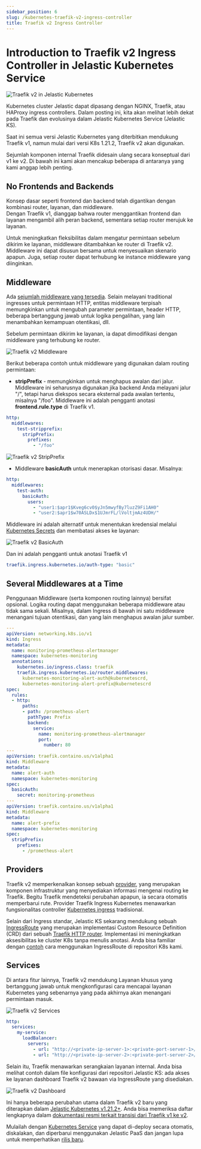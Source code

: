 ```yaml
---
sidebar_position: 6
slug: /kubernetes-traefik-v2-ingress-controller
title: Traefik v2 Ingress Controller
---
```

# Introduction to Traefik v2 Ingress Controller in Jelastic Kubernetes Service
![Traefik v2 in Jelastic Kubernetes](#)

Kubernetes cluster Jelastic dapat dipasang dengan NGINX, Traefik, atau HAProxy ingress controllers. Dalam posting ini, kita akan melihat lebih dekat pada Traefik dan evolusinya dalam Jelastic Kubernetes Service (Jelastic KS).

Saat ini semua versi Jelastic Kubernetes yang diterbitkan mendukung Traefik v1, namun mulai dari versi K8s 1.21.2, Traefik v2 akan digunakan.

Sejumlah komponen internal Traefik didesain ulang secara konseptual dari v1 ke v2. Di bawah ini kami akan mencakup beberapa di antaranya yang kami anggap lebih penting.

## No Frontends and Backends

Konsep dasar seperti frontend dan backend telah digantikan dengan kombinasi router, layanan, dan middleware.  
Dengan Traefik v1, dianggap bahwa router menggantikan frontend dan layanan mengambil alih peran backend, sementara setiap router merujuk ke layanan.

Untuk meningkatkan fleksibilitas dalam mengatur permintaan sebelum dikirim ke layanan, middleware ditambahkan ke router di Traefik v2. Middleware ini dapat disusun bersama untuk menyesuaikan skenario apapun. Juga, setiap router dapat terhubung ke instance middleware yang diinginkan.

## Middleware

Ada [sejumlah middleware yang tersedia](<https://doc.traefik.io/traefik/middlewares/overview/#available-middlewares>). Selain melayani traditional ingresses untuk permintaan HTTP, entitas middleware terpisah memungkinkan untuk mengubah parameter permintaan, header HTTP, beberapa bertanggung jawab untuk logika pengalihan, yang lain menambahkan kemampuan otentikasi, dll.

Sebelum permintaan dikirim ke layanan, ia dapat dimodifikasi dengan middleware yang terhubung ke router.

![Traefik v2 Middleware](#)

Berikut beberapa contoh untuk middleware yang digunakan dalam routing permintaan:

  * **stripPrefix** \- memungkinkan untuk menghapus awalan dari jalur. Middleware ini seharusnya digunakan jika backend Anda melayani jalur "/", tetapi harus diekspos secara eksternal pada awalan tertentu, misalnya "/foo". Middleware ini adalah pengganti anotasi **frontend.rule.type** di Traefik v1.

```yaml
http:
  middlewares:
    test-stripprefix:
      stripPrefix:
        prefixes:
          - "/foo"
```

![Traefik v2 StripPrefix](#)

  * Middleware **basicAuth** untuk menerapkan otorisasi dasar. Misalnya:

```yaml
http:
  middlewares:
    test-auth:
      basicAuth:
        users:
          - "user1:$apr1$Kveg6cv0$yJn5mwyfBy7luzZ9Fi1AH0"
          - "user2:$apr1$w70ASLDx$1UJmrFL/lVoltjmAz4UDH/"
```

Middleware ini adalah alternatif untuk menentukan kredensial melalui [Kubernetes Secrets](<https://kubernetes.io/docs/concepts/configuration/secret/>) dan membatasi akses ke layanan:

![Traefik v2 BasicAuth](#)

Dan ini adalah pengganti untuk anotasi Traefik v1

```yaml
traefik.ingress.kubernetes.io/auth-type: "basic"
```

## Several Middlewares at a Time

Penggunaan Middleware (serta komponen routing lainnya) bersifat opsional. Logika routing dapat menggunakan beberapa middleware atau tidak sama sekali. Misalnya, dalam Ingress di bawah ini satu middleware menangani tujuan otentikasi, dan yang lain menghapus awalan jalur sumber.

```yaml
---
apiVersion: networking.k8s.io/v1
kind: Ingress
metadata:
  name: monitoring-prometheus-alertmanager
  namespace: kubernetes-monitoring
  annotations:
    kubernetes.io/ingress.class: traefik
    traefik.ingress.kubernetes.io/router.middlewares:
      kubernetes-monitoring-alert-auth@kubernetescrd,
      kubernetes-monitoring-alert-prefix@kubernetescrd
spec:
  rules:
  - http:
      paths:
      - path: /prometheus-alert
        pathType: Prefix
        backend:
          service:
            name: monitoring-prometheus-alertmanager
            port:
              number: 80  
---
apiVersion: traefik.containo.us/v1alpha1
kind: Middleware
metadata:
  name: alert-auth
  namespace: kubernetes-monitoring
spec:
  basicAuth:
    secret: monitoring-prometheus  
---
apiVersion: traefik.containo.us/v1alpha1
kind: Middleware
metadata:
  name: alert-prefix
  namespace: kubernetes-monitoring
spec:
  stripPrefix:
    prefixes:
      - /prometheus-alert
```

## Providers

Traefik v2 memperkenalkan konsep sebuah [provider](<https://doc.traefik.io/traefik/providers/overview/>), yang merupakan komponen infrastruktur yang menyediakan informasi mengenai routing ke Traefik. Begitu Traefik mendeteksi perubahan apapun, ia secara otomatis memperbarui rute. Provider Traefik Ingress Kubernetes menawarkan fungsionalitas controller [Kubernetes ingress](<https://kubernetes.io/docs/concepts/services-networking/ingress/>) tradisional.

Selain dari Ingress standar, Jelastic KS sekarang mendukung sebuah [IngressRoute](<https://doc.traefik.io/traefik/user-guides/crd-acme/#ingressroute-definition>) yang merupakan implementasi Custom Resource Definition (CRD) dari sebuah [Traefik HTTP router](<https://doc.traefik.io/traefik/routing/routers/#configuring-http-routers>). Implementasi ini meningkatkan aksesibilitas ke cluster K8s tanpa menulis anotasi. Anda bisa familiar dengan [contoh](<https://github.com/jelastic-jps/kubernetes/blob/v1.21.2/addons/jaeger/hotrod-app-traefik.yaml>) cara menggunakan IngressRoute di repositori K8s kami.

## Services

Di antara fitur lainnya, Traefik v2 mendukung Layanan khusus yang bertanggung jawab untuk mengkonfigurasi cara mencapai layanan Kubernetes yang sebenarnya yang pada akhirnya akan menangani permintaan masuk.

![Traefik v2 Services](#)

```yaml
http:
  services:
    my-service:
      loadBalancer:
        servers:
          - url: "http://<private-ip-server-1>:<private-port-server-1>/"
          - url: "http://<private-ip-server-2>:<private-port-server-2>/"
```

Selain itu, Traefik menawarkan serangkaian layanan internal. Anda bisa melihat contoh dalam file konfigurasi dari repositori Jelastic KS: ada akses ke layanan dashboard Traefik v2 bawaan via IngressRoute yang disediakan.

![Traefik v2 Dashboard](#)

Ini hanya beberapa perubahan utama dalam Traefik v2 baru yang diterapkan dalam [Jelastic Kubernetes v1.21.2+](<https://github.com/jelastic-jps/kubernetes/tree/v1.21.2>). Anda bisa memeriksa daftar lengkapnya dalam [dokumentasi resmi terkait transisi dari Traefik v1 ke v2](<https://doc.traefik.io/traefik/migration/v1-to-v2/>).

Mulailah dengan [Kubernetes Service](<https://jelastic.com/kubernetes-hosting/>) yang dapat di-deploy secara otomatis, diskalakan, dan diperbarui menggunakan Jelastic PaaS dan jangan lupa untuk memperhatikan [rilis baru](<https://docs.jelastic.com/kubernetes-cluster-versions/#current-versions>).